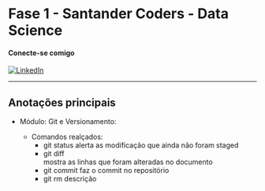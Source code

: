 # Fase 1 - Santander Coders - Data Science

#### Conecte-se comigo

[![LinkedIn](https://img.shields.io/badge/LinkedIn-000?style=for-the-badge&logo=linkedin&logoColor=0E76A8)](https://www.linkedin.com/in/cfrancofrancisco/)

---

## Anotações principais

- Módulo: Git e Versionamento:

	- Comandos realçados:
		- git status
			alerta as modificação que ainda não foram staged
		- git diff\
		mostra as linhas que foram alteradas no documento
		- git commit
		faz o commit no repositório
		- git rm
		descrição

